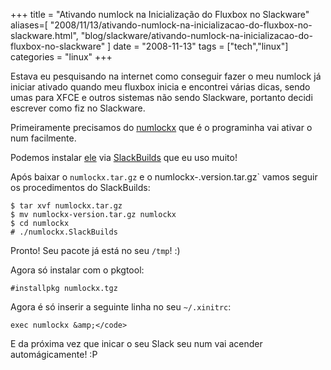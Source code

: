 +++
title = "Ativando numlock na Inicialização do Fluxbox no Slackware"
aliases=[
  "2008/11/13/ativando-numlock-na-inicializacao-do-fluxbox-no-slackware.html",
  "blog/slackware/ativando-numlock-na-inicializacao-do-fluxbox-no-slackware"
]
date = "2008-11-13"
tags = ["tech","linux"]
categories = "linux"
+++

Estava eu pesquisando na internet como conseguir fazer o meu
numlock já iniciar ativado quando meu fluxbox inicia e encontrei
várias dicas, sendo umas para XFCE e outros sistemas não sendo
Slackware, portanto decidi escrever como fiz no Slackware.

Primeiramente precisamos do
[numlockx](http://ktown.kde.org/~seli/numlockx/)
que é o programinha vai ativar o num facilmente.

Podemos instalar
[ele](http://slackbuilds.org/repository/12.1/system/numlockx/) via
[SlackBuilds](http://pothix.com/blog/slackware/facilitando-a-instalacao-no-slackware)
que eu uso muito!

Após baixar o `numlockx.tar.gz` e o numlockx-.version.tar.gz`
vamos seguir os procedimentos do SlackBuilds:

```
$ tar xvf numlockx.tar.gz
$ mv numlockx-version.tar.gz numlockx
$ cd numlockx
# ./numlockx.SlackBuilds
```

Pronto! Seu pacote já está no seu `/tmp`! :)

Agora só instalar com o pkgtool:

    #installpkg numlockx.tgz

Agora é só inserir a seguinte linha no seu `~/.xinitrc`:

    exec numlockx &amp;</code>

E da próxima vez que inicar o seu Slack seu num vai acender
automágicamente! :P
